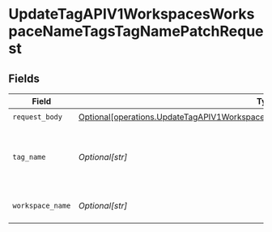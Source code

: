 # UpdateTagAPIV1WorkspacesWorkspaceNameTagsTagNamePatchRequest


## Fields

| Field                                                                                                                                                                                | Type                                                                                                                                                                                 | Required                                                                                                                                                                             | Description                                                                                                                                                                          |
| ------------------------------------------------------------------------------------------------------------------------------------------------------------------------------------ | ------------------------------------------------------------------------------------------------------------------------------------------------------------------------------------ | ------------------------------------------------------------------------------------------------------------------------------------------------------------------------------------ | ------------------------------------------------------------------------------------------------------------------------------------------------------------------------------------ |
| `request_body`                                                                                                                                                                       | [Optional[operations.UpdateTagAPIV1WorkspacesWorkspaceNameTagsTagNamePatchUpdateTag]](undefined/models/operations/updatetagapiv1workspacesworkspacenametagstagnamepatchupdatetag.md) | :heavy_check_mark:                                                                                                                                                                   | N/A                                                                                                                                                                                  |
| `tag_name`                                                                                                                                                                           | *Optional[str]*                                                                                                                                                                      | :heavy_check_mark:                                                                                                                                                                   | Which tag do you want to update? Type its name here.                                                                                                                                 |
| `workspace_name`                                                                                                                                                                     | *Optional[str]*                                                                                                                                                                      | :heavy_check_mark:                                                                                                                                                                   | Type the name of the workspace.                                                                                                                                                      |